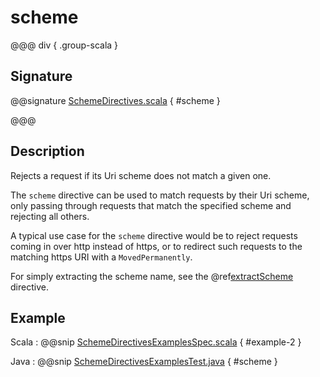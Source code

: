 # scheme

@@@ div { .group-scala }

## Signature

@@signature [SchemeDirectives.scala](/akka-http/src/main/scala/akka/http/scaladsl/server/directives/SchemeDirectives.scala) { #scheme }

@@@

## Description

Rejects a request if its Uri scheme does not match a given one.

The `scheme` directive can be used to match requests by their Uri scheme, only passing
through requests that match the specified scheme and rejecting all others.

A typical use case for the `scheme` directive would be to reject requests coming in over
http instead of https, or to redirect such requests to the matching https URI with a
`MovedPermanently`.

For simply extracting the scheme name, see the @ref[extractScheme](extractScheme.md) directive.

## Example

Scala
:  @@snip [SchemeDirectivesExamplesSpec.scala]($test$/scala/docs/http/scaladsl/server/directives/SchemeDirectivesExamplesSpec.scala) { #example-2 }

Java
:  @@snip [SchemeDirectivesExamplesTest.java]($test$/java/docs/http/javadsl/server/directives/SchemeDirectivesExamplesTest.java) { #scheme }
